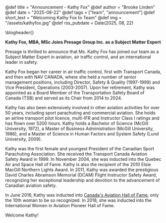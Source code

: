 @def title = "Announcement - Kathy Fox"
@def author = "Brooke Linden"
@def date = "2025-08-22"
@def tags = ["team", "announcement"]
@def short_text = "Welcoming Kathy Fox to Team"
@def img = "/assets/kathyfox.jpg"
@def rss_pubdate = Date(2025, 08, 22)

\blogheader{}

**Kathy Fox, MBA, MSc Joins Presage Group Inc. as a Subject Matter Expert**

Presage is thrilled to announce that Ms. Kathy Fox has joined our team as a Subject Matter Expert in aviation, air traffic control, and an international leader in safety. 

Kathy Fox began her career in air traffic control, first with Transport Canada, and then with NAV CANADA, where she held a number of senior management positions, including Director, Safety & Quality (1997-1999) and Vice President, Operations (2003-2007). Upon her retirement, Kathy was  appointed as a Board Member of the Transportation Safety Board of Canada (TSB) and served as its Chair from 2014 to 2024. 

Kathy has also been extensively involved in other aviation activities for over 50 years, including sport parachuting and commercial aviation. She holds an airline transport pilot licence, multi-IFR and Instructor Class I ratings and has flown over 5200 hours. Kathy holds a Bachelor of Science (McGill University, 1972), a Master of Business Administration (McGill University, 1986), and a Master of Science in Human Factors and System Safety (Lund University, 2009). 

Kathy was the first female and youngest President of the Canadian Sport Parachuting Association. She received the Transport Canada Aviation Safety Award in 1999. In November 2004, she was inducted into the Quebec Air and Space Hall of Fame. Kathy is also the recipient of the 2010 Elsie MacGill Northern Lights Award. In 2011, Kathy was awarded the prestigious David Charles Abramson Memorial (DCAM) Flight Instructor Safety Award, recognizing her exceptional leadership and devotion to the advancement of Canadian aviation safety. 

In June 2016, Kathy was inducted into [Canada's Aviation Hall of Fame](https://cahf.ca/kathleen-carol-fox/), only the 10th woman to be so recognized. In 2018, she was inducted into the International Women in Aviation Pioneer Hall of Fame.

Welcome Kathy!